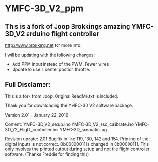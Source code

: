 # YMFC-3D_V2_ppm
## This is a fork of Joop Brokkings amazing YMFC-3D_V2 arduino flight controller

http://www.brokking.net for more info.

I will be updating with the following changes:
* Add PPM input instead of the PWM.  Fewer wires
* Update to use a center postion throttle.


## Full Disclamer:
This is a fork from Joop.  Original ReadMe.txt is included.

Thank you for downloading the YMFC-3D V2 software package. 

Version 2.01 - January 22, 2016

Content:
YMFC-3D_V2_setup.ino
YMFC-3D_V2_esc_calibrate.ino
YMFC-3D_V2_Flight_controller.ino
YMFC-3D_scematic.jpg

Revision update:
2.01
Bug fix in line 119, 130, 142 and 154. Printing of the digital inputs is not correct.
0b00000011 is changed in 0b00000111.
This only involves the printed output during setup and not the flight controller software.
(Thanks Freddie for finding this)